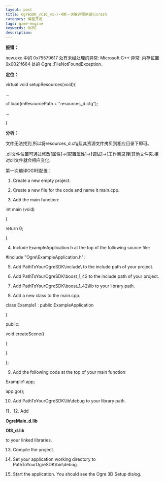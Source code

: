 ```yaml
---
layout: post
title: OgreSDK_vc10_v1-7-4第一次编译程序运行crash
category: 编程开发
tags: game-engine
keywords: OGRE
description: 
---
```


**报错：**

new.exe 中的 0x75579617 处有未经处理的异常: Microsoft C++ 异常: 内存位置 0x0021f664 处的 Ogre::FileNotFoundException。

 

**定位：**

virtual void setupResources(void){

...

cf.load(mResourcePath + "resources\_d.cfg");

...

}

**分析：**

文件无法找到,所以将resources\_d.cfg及其资源文件拷贝到相应目录下即可。

.dll文件位置可通过修改[属性]-\>[配置属性]-\>[调试]-\>[工作目录]到其他文件夹.相对dll文件就会相应变化.

 

 

第一次编译OGRE配置：

1. Create a new empty project.

2. Create a new file for the code and name it main.cpp.

3. Add the main function:

int main (void)

{

return 0;

}

4. Include ExampleApplication.h at the top of the following source file:

\#include "Ogre\\ExampleApplication.h":

5. Add PathToYourOgreSDK\\include\\ to the include path of your project.

6. Add PathToYourOgreSDK\\boost\_1\_42 to the include path of your project.

7. Add PathToYourOgreSDK\\boost\_1\_42\\lib to your library path.

8. Add a new class to the main.cpp.

class Example1 : public ExampleApplication

{

public:

void createScene()

{

}

};

9. Add the following code at the top of your main function:

Example1 app;

app.go();

10. Add PathToYourOgreSDK\\lib\\debug to your library path.

11、12. Add

**OgreMain\_d.lib**

**OIS\_d.lib**

to your linked libraries.

13. Compile the project.

14. Set your application working directory to PathToYourOgreSDK\\bin\\debug.

15. Start the application. You should see the Ogre 3D Setup dialog.





